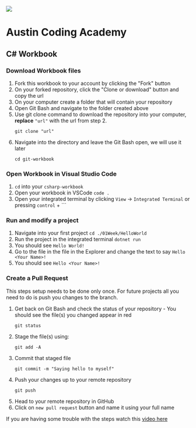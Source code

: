 ![](http://en.gravatar.com/userimage/107370100/a08594145564536138dfaaf072c7b241.png)
# Austin Coding Academy

## C# Workbook

### Download Workbook files
1. Fork this workbook to your account by clicking the "Fork" button
1. On your forked repository, click the "Clone or download" button and copy the url
1. On your computer create a folder that will contain your repository
1. Open Git Bash and navigate to the folder created above
1. Use git clone command to download the repository into your computer, **replace** `"url"` with the url from step 2.
    ```
    git clone "url"
    ```
1. Navigate into the directory and leave the Git Bash open, we will use it later
    ```
    cd git-workbook
    ```

### Open Workbook in Visual Studio Code
1. `cd` into your `csharp-workbook`
1. Open your workbook in VSCode `code .`
1. Open your integrated terminal by clicking `View` -> `Integrated Terminal` or pressing `control` + `\``

### Run and modify a project
1. Navigate into your first project `cd ./01Week/HelloWorld`
1. Run the project in the integrated terminal `dotnet run`
1. You should see `Hello World!`
1. Go to the file in the file in the Explorer and change the text to say `Hello <Your Name>!`
1. You should see `Hello <Your Name>!`

### Create a Pull Request
This steps setup needs to be done only once. For future projects all you need to do is push you changes to the branch.

1. Get back on Git Bash and check the status of your repository - You should see the file(s) you changed appear in red
    ```
    git status
    ```
1. Stage the file(s) using:
    ```
    git add -A
    ```
1. Commit that staged file
    ```
    git commit -m "Saying hello to myself"
    ```
1. Push your changes up to your remote repository
    ```
    git push
    ```
1. Head to your remote repository in GitHub
1. Click on `new pull request` button and name it using your full name

If you are having some trouble with the steps watch this [video here](https://www.youtube.com/watch?v=pMuEKpaYwec)
